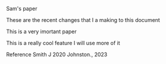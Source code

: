 Sam's paper 

These are the recent changes that I a making to this document


This is a very imortant paper 

This is a really cool feature
I will use more of it

Reference 
Smith J 2020
Johnston., 2023

